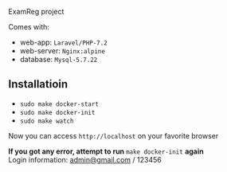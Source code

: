 ExamReg project

Comes with:
- web-app: `Laravel/PHP-7.2`
- web-server: `Nginx:alpine`
- database: `Mysql-5.7.22`

## Installatioin
- `sudo make docker-start`
- `sudo make docker-init`
- `sudo make watch`

Now you can access `http://localhost` on your favorite browser

<b>If you got any error, attempt to run </b> `make docker-init` <b>again</b>
<br>
Login information: admin@gmail.com / 123456
